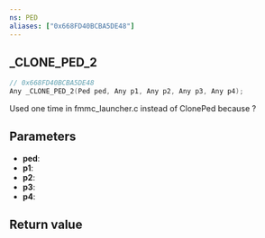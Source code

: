 ```yaml
---
ns: PED
aliases: ["0x668FD40BCBA5DE48"]
---
```

## _CLONE_PED_2

```c
// 0x668FD40BCBA5DE48
Any _CLONE_PED_2(Ped ped, Any p1, Any p2, Any p3, Any p4);
```

Used one time in fmmc_launcher.c instead of ClonePed because ?

## Parameters
* **ped**: 
* **p1**: 
* **p2**: 
* **p3**: 
* **p4**: 

## Return value
